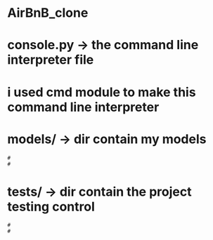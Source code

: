 # AirBnB_clone

# console.py -> the command line interpreter file
# i used cmd module to make this command line interpreter


# models/ -> dir contain my models

    #
    #

# tests/ -> dir contain the project testing control
    #
    #

